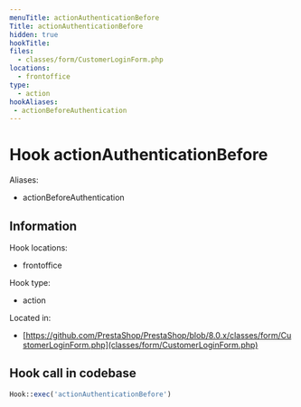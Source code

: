 ```yaml
---
menuTitle: actionAuthenticationBefore
Title: actionAuthenticationBefore
hidden: true
hookTitle: 
files:
  - classes/form/CustomerLoginForm.php
locations:
  - frontoffice
type:
  - action
hookAliases:
 - actionBeforeAuthentication
---
```


# Hook actionAuthenticationBefore

Aliases: 
 - actionBeforeAuthentication



## Information

Hook locations: 
  - frontoffice

Hook type: 
  - action

Located in: 
  - [https://github.com/PrestaShop/PrestaShop/blob/8.0.x/classes/form/CustomerLoginForm.php](classes/form/CustomerLoginForm.php)

## Hook call in codebase

```php
Hook::exec('actionAuthenticationBefore')
```